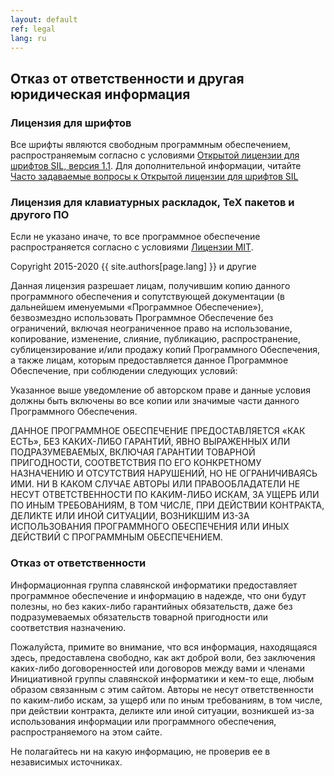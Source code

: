 ```yaml
---
layout: default
ref: legal
lang: ru
---
```


## Отказ от ответственности и другая юридическая информация

### Лицензия для шрифтов

Все шрифты являются свободным программным обеспечением, распространяемым
согласно с условиями
[Открытой лицензии для шрифтов SIL, версия 1.1](http://scripts.sil.org/cms/scripts/page.php?site_id=nrsi&id=OFL).
Для дополнительной информации, читайте
[Часто задаваемые вопросы к Открытой лицензии для шрифтов SIL](http://scripts.sil.org/cms/scripts/page.php?site_id=nrsi&item_id=OFL-FAQ_web)

### Лицензия для клавиатурных раскладок, TeX пакетов и другого ПО

Если не указано иначе, то все программное обеспечение распространяется
согласно с условиями [Лицензии MIT](https://opensource.org/licenses/MIT).

Copyright 2015-2020 {{ site.authors[page.lang] }} и другие

Данная лицензия разрешает лицам, получившим копию данного программного обеспечения и сопутствующей документации (в дальнейшем именуемыми «Программное Обеспечение»), безвозмездно использовать Программное Обеспечение без ограничений, включая неограниченное право на использование, копирование, изменение, слияние, публикацию, распространение, сублицензирование и/или продажу копий Программного Обеспечения, а также лицам, которым предоставляется данное Программное Обеспечение, при соблюдении следующих условий:

Указанное выше уведомление об авторском праве и данные условия должны быть включены во все копии или значимые части данного Программного Обеспечения.

ДАННОЕ ПРОГРАММНОЕ ОБЕСПЕЧЕНИЕ ПРЕДОСТАВЛЯЕТСЯ «КАК ЕСТЬ», БЕЗ КАКИХ-ЛИБО ГАРАНТИЙ, ЯВНО ВЫРАЖЕННЫХ ИЛИ ПОДРАЗУМЕВАЕМЫХ, ВКЛЮЧАЯ ГАРАНТИИ ТОВАРНОЙ ПРИГОДНОСТИ, СООТВЕТСТВИЯ ПО ЕГО КОНКРЕТНОМУ НАЗНАЧЕНИЮ И ОТСУТСТВИЯ НАРУШЕНИЙ, НО НЕ ОГРАНИЧИВАЯСЬ ИМИ. НИ В КАКОМ СЛУЧАЕ АВТОРЫ ИЛИ ПРАВООБЛАДАТЕЛИ НЕ НЕСУТ ОТВЕТСТВЕННОСТИ ПО КАКИМ-ЛИБО ИСКАМ, ЗА УЩЕРБ ИЛИ ПО ИНЫМ ТРЕБОВАНИЯМ, В ТОМ ЧИСЛЕ, ПРИ ДЕЙСТВИИ КОНТРАКТА, ДЕЛИКТЕ ИЛИ ИНОЙ СИТУАЦИИ, ВОЗНИКШИМ ИЗ-ЗА ИСПОЛЬЗОВАНИЯ ПРОГРАММНОГО ОБЕСПЕЧЕНИЯ ИЛИ ИНЫХ ДЕЙСТВИЙ С ПРОГРАММНЫМ ОБЕСПЕЧЕНИЕМ.

### Отказ от ответственности

Информационная группа славянской информатики предоставляет программное обеспечение
и информацию в надежде, что они будут полезны, но без каких-либо гарантийных
обязательств, даже без подразумеваемых обязательств товарной пригодности или
соответствия назначению.

Пожалуйста, примите во внимание, что вся информация, находящаяся здесь, предоставлена свободно,
как акт доброй воли, без заключения каких-либо договоренностей или договоров между вами
и членами Инициативной группы славянской информатики и кем-то еще, любым образом связанным
с этим сайтом. Авторы не несут ответственности по каким-либо искам, за ущерб
или по иным требованиям, в том числе, при действии контракта, деликте или иной ситуации,
возникшей из-за использования информации или программного обеспечения, распространяемого
на этом сайте.

Не полагайтесь ни на какую информацию, не проверив ее в независимых источниках.

